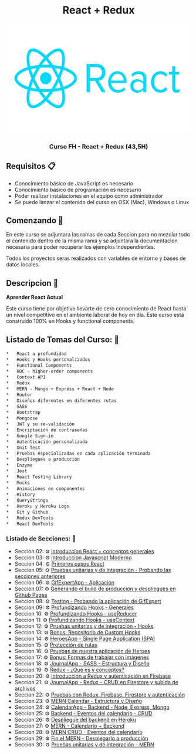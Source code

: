 <div align="center">
  <h1>React + Redux</h1>
  <img src="./assets/react-logo.jpg" alt="react logo" height="300px">
  <h3 style="font-weight:bold;" >Curso FH - React + Redux (43,5H)</h3>
  <h5></h5>
</div>

## Requisitos :clipboard:

*   Conocimiento básico de JavaScript es necesario
*   Conocimiento básico de programación es necesario
*   Poder realizar instalaciones en el equipo como administrador
*   Se puede lanzar el contenido del curso en OSX (Mac), Windows o Linux


## Comenzando 🚀

<p>En este curso se adjuntara las ramas de cada Seccion para no mezclar todo el contenido dentro de la misma rama y se adjuntara la documentacion necesaria para poder recuperar los ejemplos independientes.</p>
<p>Todos los proyectos seras realizados con variables de entorno y bases de datos locales.</p>

## Descripcion :notebook:
**Aprender React Actual**
<p>Este curso tiene por objetivo llevarte de cero conocimiento de React hasta un nivel competitivo en el ambiente laboral de hoy en día. Este curso está construido 100% en Hooks y functional components.</p>

## Listado de Temas del Curso: 💯
    *   React a profundidad
    *   Hooks y Hooks personalizados
    *   Functional Components
    *   HOC - higher-order components
    *   Context API
    *   Redux
    *   MERN - Mongo + Express + React + Node
    *   Router
    *   Diseños diferentes en diferentes rutas
    *   SASS
    *   Bootstrap
    *   Mongoose
    *   JWT y su re-validación
    *   Encriptación de contraseñas
    *   Google Sign-in
    *   Autenticación personalizada
    *   Unit Test
    *   Pruebas especializadas en cada aplicación terminada
    *   Despliegues a producción
    *   Enzyme
    *   Jest
    *   React Testing Library
    *   Mocks
    *   Animaciones en componentes
    *   History
    *   QueryStrings
    *   Heroku y Heroku Logs
    *   Git y Github
    *   Redux DevTools
    *   React DevTools

### Listado de Secciones: 🧟

*   Seccion 02: :gear: [Introduccion React + conceptos generales ](https://github.com/jmrg-link)
*   Seccion 03: :gear: [Introduccion Javascript Moderno](https://github.com/jmrg-link)
*   Seccion 04: :gear: [Primeros pasos React](https://github.com/jmrg-link)
*   Seccion 05: :gear: [Pruebas unitarias y de integración - Probando las secciones anteriores](https://github.com/jmrg-link)
*   Seccion 06: :gear: [GifExpertApp - Aplicación](https://github.com/jmrg-link)
*   Seccion 07: :gear: [Generando el build de producción y despliegues en Github Pages](https://github.com/jmrg-link)
*   Seccion 08: :gear: [Testing - Probando la aplicación de GifExpert](https://github.com/jmrg-link)
*   Seccion 09: :gear: [Profundizando Hooks - Generales](https://github.com/jmrg-link)
*   Seccion 10: :gear: [Profundizando Hooks - useReducer](https://github.com/jmrg-link)
*   Seccion 11: :gear: [Profundizando Hooks - useContext](https://github.com/jmrg-link)
*   Seccion 12: :gear: [Pruebas unitarias y de integración - Hooks](https://github.com/jmrg-link)
*   Seccion 13: :gear: [Bonus: Repositorio de Custom Hooks](https://github.com/jmrg-link)
*   Seccion 14: :gear: [HeroesApp - Single Page Application (SPA)](https://github.com/jmrg-link)
*   Seccion 15: :gear: [Protección de rutas](https://github.com/jmrg-link)
*   Seccion 16: :gear: [Pruebas de nuestra aplicación de Heroes](https://github.com/jmrg-link)
*   Seccion 17: :gear: [Bonus: Formas de trabajar con imágenes](https://github.com/jmrg-link)
*   Seccion 18: :gear: [JournalApp - SASS - Estructura y Diseño](https://github.com/jmrg-link)
*   Seccion 19: :gear: [Redux - ¿Qué es y conceptos?](https://github.com/jmrg-link)
*   Seccion 20: :gear: [Introducción a Redux y autenticación en Firebase](https://github.com/jmrg-link)
*   Seccion 21: :gear: [JournalApp - Redux - CRUD en Firestore y subida de archivos](https://github.com/jmrg-link)
*   Seccion 22: :gear: [Pruebas con Redux, Firebase, Firestore y autenticación](https://github.com/jmrg-link)
*   Seccion 23: :gear: [MERN Calendar - Estructura y Diseño](https://github.com/jmrg-link)
*   Seccion 24: :gear: [CalendarApp - Backend - Node, Express, Mongo](https://github.com/jmrg-link)
*   Seccion 25: :gear: [Backend - Eventos del calendario - CRUD](https://github.com/jmrg-link)
*   Seccion 26: :gear: [Despliegue del backend en Heroku](https://github.com/jmrg-link)
*   Seccion 27: :gear: [MERN - Calendario + Backend](https://github.com/jmrg-link)
*   Seccion 28: :gear: [MERN CRUD - Eventos del calendario](https://github.com/jmrg-link)
*   Seccion 29: :gear: [Fin el MERN - Desplegarlo a producción](https://github.com/jmrg-link)
*   Seccion 30: :gear: [Pruebas unitarias y de integración - MERN](https://github.com/jmrg-link)